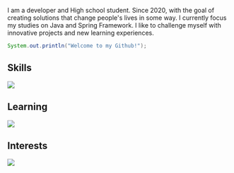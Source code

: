   I am a developer and High school student. Since 2020, with the goal of creating solutions that change people's lives in some way. I currently focus my studies on Java and Spring Framework.
I like to challenge myself with innovative projects and new learning experiences.

```java
System.out.println("Welcome to my Github!");
```



## Skills
<a href="https://github.com/luismede"><img src="https://skillicons.dev/icons?i=html,css,python,java,spring,postgresql,mysql,docker,git,arduino,figma"></a>

## Learning
<a href="https://github.com/luismede"><img src="https://skillicons.dev/icons?i=js,ts,nest,graphql,prisma,cpp"></a>

## Interests
<a href="https://github.com/luismede"><img src="https://skillicons.dev/icons?i=mongo,redis,go,rust"></a>
</br>
</br>
